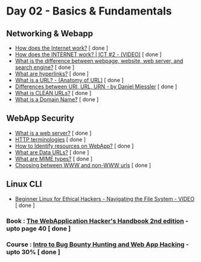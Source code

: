 # Day 02 - Basics & Fundamentals

## Networking & Webapp
  - [How does the Internet work?](https://developer.mozilla.org/en-US/docs/Learn/Common_questions/How_does_the_Internet_work) [ done ]
  - [How does the INTERNET work? | ICT #2 - (VIDEO)](https://www.youtube.com/watch?v=x3c1ih2NJEg) [ done ]
  - [What is the difference between webpage, website, web server, and search engine?](https://developer.mozilla.org/en-US/docs/Learn/Common_questions/Pages_sites_servers_and_search_engines) [ done ]
  - [What are hyperlinks?](https://developer.mozilla.org/en-US/docs/Learn/Common_questions/What_are_hyperlinks) [ done ]
  - [What is a URL? - (Anatomy of URL)](https://developer.mozilla.org/en-US/docs/Learn/Common_questions/What_is_a_URL) [ done ]
  - [Differences between URI, URL, URN - by Daniel Miessler](https://danielmiessler.com/study/difference-between-uri-url/) [ done ]
  - [What is CLEAN URLs?](https://en.wikipedia.org/wiki/Clean_URL) [ done ]
  - [What is a Domain Name?](https://developer.mozilla.org/en-US/docs/Learn/Common_questions/What_is_a_domain_name) [ done ]

## WebApp Security
  - [What is a web server?](https://developer.mozilla.org/en-US/docs/Learn/Common_questions/What_is_a_web_server) [ done ]
  - [HTTP terminologies](https://developer.mozilla.org/en-US/docs/Web/HTTP) [ done ]
  - [How to Identify resources on WebApp?](https://developer.mozilla.org/en-US/docs/Web/HTTP/Basics_of_HTTP/Identifying_resources_on_the_Web) [ done ]
  - [What are Data URLs?](https://developer.mozilla.org/en-US/docs/Web/HTTP/Basics_of_HTTP/Data_URLs) [ done ]
  - [What are MIME types?](https://developer.mozilla.org/en-US/docs/Web/HTTP/Basics_of_HTTP/MIME_typesv) [ done ]
  - [Choosing between WWW and non-WWW urls](https://developer.mozilla.org/en-US/docs/Web/HTTP/Basics_of_HTTP/Choosing_between_www_and_non-www_URLs) [ done ]

## Linux CLI
  - [Beginner Linux for Ethical Hackers - Navigating the File System - VIDEO](https://www.youtube.com/watch?v=r8giT8BBdw8&list=PLLKT__MCUeiwfK18Io6kvwrrhqQyQnV5W) [ done ] 

### Book : [The WebApplication Hacker's Handbook 2nd edition](https://edu.anarcho-copy.org/Against%20Security%20-%20Self%20Security/Dafydd%20Stuttard,%20Marcus%20Pinto%20-%20The%20web%20application%20hacker's%20handbook_%20finding%20and%20exploiting%20security%20flaws-Wiley%20(2011).pdf) - upto page 40 [ done ]
### Course : [Intro to Bug Bounty Hunting and Web App Hacking](https://www.udemy.com/course/intro-to-bug-bounty-by-nahamsec/) - upto 30% [ done ]
